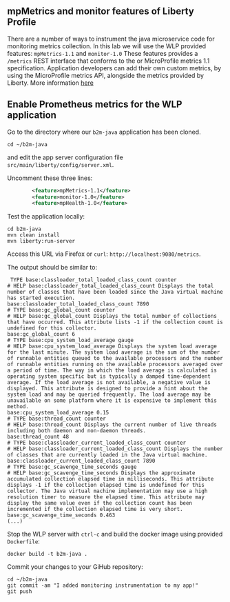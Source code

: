 ## mpMetrics and monitor features of Liberty Profile

There are a number of ways to instrument the java microservice code for monitoring metrics collection. In this lab we will use the WLP provided features: `mpMetrics-1.1` and `monitor-1.0` These features provides a `/metrics` REST interface that conforms to the or MicroProfile metrics 1.1 specification. Application developers can add their own custom metrics, by using the MicroProfile metrics API, alongside the metrics provided by Liberty. More information [here](https://www.ibm.com/support/knowledgecenter/en/SSEQTP_liberty/com.ibm.websphere.wlp.doc/ae/twlp_mp_metrics_monitor.html) 



## Enable Prometheus metrics for the WLP application

Go to the directory where our `b2m-java` application has been cloned.

```
cd ~/b2m-java
```

and edit the app server configuration file `src/main/liberty/config/server.xml`.

Uncomment these three lines:

```xml
        <feature>mpMetrics-1.1</feature>
        <feature>monitor-1.0</feature>
        <feature>mpHealth-1.0</feature>
```

Test the application locally:

```
cd b2m-java
mvn clean install
mvn liberty:run-server
```

Access this URL via Firefox or `curl`: `http://localhost:9080/metrics`.


The output should be similar to:

```
 TYPE base:classloader_total_loaded_class_count counter
# HELP base:classloader_total_loaded_class_count Displays the total number of classes that have been loaded since the Java virtual machine has started execution.
base:classloader_total_loaded_class_count 7890
# TYPE base:gc_global_count counter
# HELP base:gc_global_count Displays the total number of collections that have occurred. This attribute lists -1 if the collection count is undefined for this collector.
base:gc_global_count 6
# TYPE base:cpu_system_load_average gauge
# HELP base:cpu_system_load_average Displays the system load average for the last minute. The system load average is the sum of the number of runnable entities queued to the available processors and the number of runnable entities running on the available processors averaged over a period of time. The way in which the load average is calculated is operating system specific but is typically a damped time-dependent average. If the load average is not available, a negative value is displayed. This attribute is designed to provide a hint about the system load and may be queried frequently. The load average may be unavailable on some platform where it is expensive to implement this method.
base:cpu_system_load_average 0.15
# TYPE base:thread_count counter
# HELP base:thread_count Displays the current number of live threads including both daemon and non-daemon threads.
base:thread_count 48
# TYPE base:classloader_current_loaded_class_count counter
# HELP base:classloader_current_loaded_class_count Displays the number of classes that are currently loaded in the Java virtual machine.
base:classloader_current_loaded_class_count 7890
# TYPE base:gc_scavenge_time_seconds gauge
# HELP base:gc_scavenge_time_seconds Displays the approximate accumulated collection elapsed time in milliseconds. This attribute displays -1 if the collection elapsed time is undefined for this collector. The Java virtual machine implementation may use a high resolution timer to measure the elapsed time. This attribute may display the same value even if the collection count has been incremented if the collection elapsed time is very short.
base:gc_scavenge_time_seconds 0.463
(...)
```
Stop the WLP server with `ctrl-c` and build the docker image using provided `Dockerfile`:

```
docker build -t b2m-java .
```

Commit your changes to your GiHub repository:

```
cd ~/b2m-java
git commit -am "I added monitoring instrumentation to my app!"
git push
```
